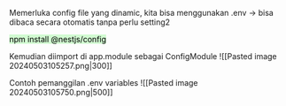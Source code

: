 Memerluka config file yang dinamic, kita bisa menggunakan .env -> bisa dibaca secara otomatis tanpa perlu setting2

<mark style="background: #BBFABBA6;">npm install @nestjs/config</mark>

Kemudian diimport di app.module sebagai ConfigModule
![[Pasted image 20240503105257.png|300]]

Contoh pemanggilan .env variables
![[Pasted image 20240503105750.png|500]]
